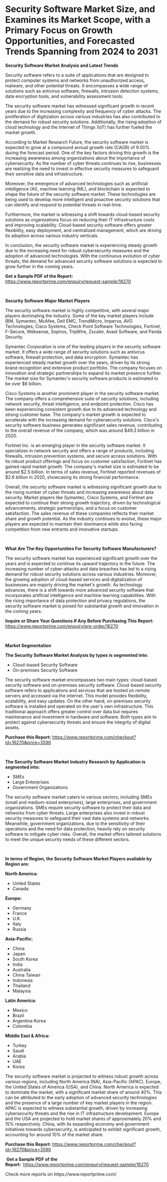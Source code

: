 <p><h1>Security Software Market Size, and Examines its Market Scope, with a Primary Focus on Growth Opportunities, and Forecasted Trends Spanning from 2024 to 2031</h1></p><p><strong>Security Software Market Analysis and Latest Trends</strong></p>
<p><p>Security software refers to a suite of applications that are designed to protect computer systems and networks from unauthorized access, malware, and other potential threats. It encompasses a wide range of solutions such as antivirus software, firewalls, intrusion detection systems, data encryption tools, and vulnerability assessment tools.</p><p>The security software market has witnessed significant growth in recent years due to the increasing complexity and frequency of cyber attacks. The proliferation of digitization across various industries has also contributed to the demand for robust security solutions. Additionally, the rising adoption of cloud technology and the Internet of Things (IoT) has further fueled the market growth.</p><p>According to Market Research Future, the security software market is expected to grow at a compound annual growth rate (CAGR) of 9.00% during the forecast period. One of the key factors driving this growth is the increasing awareness among organizations about the importance of cybersecurity. As the number of cyber threats continues to rise, businesses are realizing the need to invest in effective security measures to safeguard their sensitive data and infrastructure.</p><p>Moreover, the emergence of advanced technologies such as artificial intelligence (AI), machine learning (ML), and blockchain is expected to shape the future of the security software market. These technologies are being used to develop more intelligent and proactive security solutions that can identify and respond to potential threats in real-time.</p><p>Furthermore, the market is witnessing a shift towards cloud-based security solutions as organizations focus on reducing their IT infrastructure costs and improving scalability. Cloud-based security software offers greater flexibility, easy deployment, and centralized management, which are driving its adoption across various industry verticals.</p><p>In conclusion, the security software market is experiencing steady growth due to the increasing need for robust cybersecurity measures and the adoption of advanced technologies. With the continuous evolution of cyber threats, the demand for advanced security software solutions is expected to grow further in the coming years.</p></p>
<p><strong>Get a Sample PDF of the Report:&nbsp;</strong> <a href="https://www.reportprime.com/enquiry/request-sample/16270">https://www.reportprime.com/enquiry/request-sample/16270</a></p>
<p>&nbsp;</p>
<p><strong>Security Software Major Market Players</strong></p>
<p><p>The security software market is highly competitive, with several major players dominating the industry. Some of the key market players include IBM, Symantec, McAfee, Dell EMC, TrendMicro, Imperva, AVG Technologies, Cisco Systems, Check Point Software Technologies, Fortinet, F-Secure, Websense, Sophos, TripWire, Zscaler, Avast Software, and Panda Security. </p><p>Symantec Corporation is one of the leading players in the security software market. It offers a wide range of security solutions such as antivirus software, firewall protection, and data encryption. Symantec has experienced steady market growth over the years, driven by its strong brand recognition and extensive product portfolio. The company focuses on innovation and strategic partnerships to expand its market presence further. The market size for Symantec's security software products is estimated to be over $6 billion.</p><p>Cisco Systems is another prominent player in the security software market. The company offers a comprehensive suite of security solutions, including network security, threat intelligence, and endpoint protection. Cisco has been experiencing consistent growth due to its advanced technology and strong customer base. The company's market growth is expected to accelerate with the increasing demand for cybersecurity solutions. Cisco's security software business generates significant sales revenue, contributing to the overall revenue of the company, which was around $49.3 billion in 2020.</p><p>Fortinet Inc. is an emerging player in the security software market. It specializes in network security and offers a range of products, including firewalls, intrusion prevention systems, and secure access solutions. With its robust product offerings and focus on customer satisfaction, Fortinet has gained rapid market growth. The company's market size is estimated to be around $2.5 billion. In terms of sales revenue, Fortinet reported revenues of $2.6 billion in 2020, showcasing its strong financial performance.</p><p>Overall, the security software market is witnessing significant growth due to the rising number of cyber threats and increasing awareness about data security. Market players like Symantec, Cisco Systems, and Fortinet are expected to continue their strong growth trajectory, driven by technological advancements, strategic partnerships, and a focus on customer satisfaction. The sales revenue of these companies reflects their market share and growth potential. As the industry continues to evolve, these major players are expected to maintain their dominance while also facing competition from new entrants and innovative startups.</p></p>
<p>&nbsp;</p>
<p><strong>What Are The Key Opportunities For Security Software Manufacturers?</strong></p>
<p><p>The security software market has experienced significant growth over the years and is expected to continue its upward trajectory in the future. The increasing number of cyber-attacks and data breaches has led to a rising demand for robust security solutions across various industries. Moreover, the growing adoption of cloud-based services and digitalization of businesses are majorly driving the market's growth. As technology advances, there is a shift towards more advanced security software that incorporates artificial intelligence and machine learning capabilities. With the rising importance of data protection and privacy regulations, the security software market is poised for substantial growth and innovation in the coming years.</p></p>
<p><strong>Inquire or Share Your Questions If Any Before Purchasing This Report:</strong> <a href="https://www.reportprime.com/enquiry/pre-order/16270">https://www.reportprime.com/enquiry/pre-order/16270</a></p>
<p>&nbsp;</p>
<p><strong>Market Segmentation</strong></p>
<p><strong>The Security Software Market Analysis by types is segmented into:</strong></p>
<p><ul><li>Cloud-based Security Software</li><li>On-premises Security Software</li></ul></p>
<p><p>The security software market encompasses two main types: cloud-based security software and on-premises security software. Cloud-based security software refers to applications and services that are hosted on remote servers and accessed via the internet. This model provides flexibility, scalability, and easy updates. On the other hand, on-premises security software is installed and operated on the user's own infrastructure. This traditional approach offers greater control over data but requires maintenance and investment in hardware and software. Both types aim to protect against cybersecurity threats and ensure the integrity of digital assets.</p></p>
<p><strong>Purchase this Report:&nbsp;</strong><a href="https://www.reportprime.com/checkout?id=16270&price=3590">https://www.reportprime.com/checkout?id=16270&price=3590</a></p>
<p>&nbsp;</p>
<p><strong>The Security Software Market Industry Research by Application is segmented into:</strong></p>
<p><ul><li>SMEs</li><li>Large Enterprises</li><li>Government Organizations</li></ul></p>
<p><p>The security software market caters to various sectors, including SMEs (small and medium-sized enterprises), large enterprises, and government organizations. SMEs require security software to protect their data and networks from cyber threats. Large enterprises also invest in robust security measures to safeguard their vast data systems and networks. Meanwhile, government organizations, due to the sensitivity of their operations and the need for data protection, heavily rely on security software to mitigate cyber risks. Overall, the market offers tailored solutions to meet the unique security needs of these different sectors.</p></p>
<p>&nbsp;</p>
<p><strong>In terms of Region, the Security Software Market Players available by Region are:</strong></p>
<p>
    <p> <strong> North America: </strong>
        <ul>
            <li>United States</li>
            <li>Canada</li>
        </ul>
        </p> 
    <p> <strong> Europe: </strong>
        <ul>
            <li>Germany</li>
            <li>France</li>
            <li>U.K.</li>
            <li>Italy</li>
            <li>Russia</li>
        </ul>
        </p> 
    <p> <strong> Asia-Pacific: </strong>
        <ul>
            <li>China</li>
            <li>Japan</li>
            <li>South Korea</li>
            <li>India</li>
            <li>Australia</li>
            <li>China Taiwan</li>
            <li>Indonesia</li>
            <li>Thailand</li>
            <li>Malaysia</li>
        </ul>
        </p> 
    <p> <strong> Latin America: </strong>
        <ul>
            <li>Mexico</li>
            <li>Brazil</li>
            <li>Argentina Korea</li>
            <li>Colombia</li>
        </ul>
        </p> 
    <p> <strong> Middle East & Africa: </strong>
        <ul>
            <li>Turkey</li>
            <li>Saudi</li>
            <li>Arabia</li>
            <li>UAE</li>
            <li>Korea</li>
        </ul>
    </p>
    </p>
<p><p>The security software market is projected to witness robust growth across various regions, including North America (NA), Asia-Pacific (APAC), Europe, the United States of America (USA), and China. North America is expected to dominate the market, with a significant market share of around 40%. This can be attributed to the early adoption of advanced security technologies and the presence of a large number of key market players in the region. APAC is expected to witness substantial growth, driven by increasing cybersecurity threats and the rise in IT infrastructure development. Europe and the USA are projected to hold market shares of approximately 20% and 15% respectively. China, with its expanding economy and government initiatives towards cybersecurity, is anticipated to exhibit significant growth, accounting for around 10% of the market share.</p></p>
<p><strong>Purchase this Report: </strong><a href="https://www.reportprime.com/checkout?id=16270&price=3590">https://www.reportprime.com/checkout?id=16270&price=3590</a></p>
<p>&nbsp;<strong>Get a Sample PDF of the Report:&nbsp;&nbsp;</strong><a href="https://www.reportprime.com/enquiry/request-sample/16270">https://www.reportprime.com/enquiry/request-sample/16270</a></p>
<p><strong></strong></p>
<p>Check more reports on https://www.reportprime.com/</p>